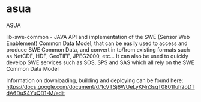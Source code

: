 # asua
ASUA

lib-swe-common - JAVA API and implementation of the SWE (Sensor Web Enablement) Common Data Model, that can be easily used to access and produce SWE Common Data, and convert in to/from existing formats such as NetCDF, HDF, GeoTIFF, JPEG2000, etc... It can also be used to quickly develop SWE services such as SOS, SPS and SAS which all rely on the SWE Common Data Model

Information on downloading, building and deploying can be found here: https://docs.google.com/document/d/1cVTSj6WUeLyKNn3sqT0801fuh2oDTdA6DuS4YuQD1-M/edit
